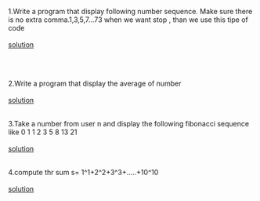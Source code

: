 1.Write a program that display following number sequence. Make sure there is no extra comma.1,3,5,7...73 when we want stop , than we use this tipe of code
</br></br>
[solution]()

</br></br>

2.Write a program that display the average of number
</br></br>
[solution]()
</br></br>

3.Take a number from user n and display the following fibonacci sequence like 0 1 1 2 3 5 8 13 21
</br></br>
[solution]()
</br></br>

4.compute thr sum s= 1^1+2^2+3^3+.....+10^10
</br></br>
[solution]()
</br></br>
